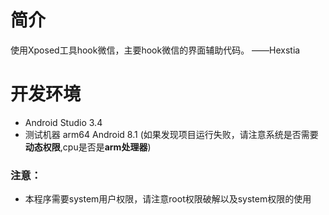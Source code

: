 # 简介
  使用Xposed工具hook微信，主要hook微信的界面辅助代码。
                                                                                                        ——Hexstia

# 开发环境

- Android Studio 3.4
- 测试机器 arm64  Android 8.1 (如果发现项目运行失败，请注意系统是否需要**动态权限**,cpu是否是**arm处理器**)

### 注意：

- 本程序需要system用户权限，请注意root权限破解以及system权限的使用